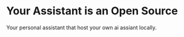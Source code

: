 # Your Assistant is an Open Source 
Your personal assistant that host your own ai assiant locally.



